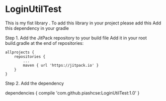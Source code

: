 # LoginUtilTest
This is my fist library . To add this library in your project please add this Add this dependency in your gradle 

Step 1. Add the JitPack repository to your build file
Add it in your root build.gradle at the end of repositories:

	allprojects {
		repositories {
			...
			maven { url 'https://jitpack.io' }
		}
	}
  
  Step 2. Add the dependency
  
  dependencies {
	        compile 'com.github.piashcse:LoginUtilTest:1.0'
	}
